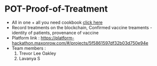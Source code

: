 # POT-Proof-of-Treatment
- All in one + all you need cookbook [click here](https://github.com/maxonrow/maxathon) 
- Record treatments on the blockchain, Confirmed vaccine treaments - identity of patients, provenance of vaccine
- Platform link : https://platform-hackathon.maxonrow.com/#/projects/5f5861597df32b03d750e94e
- Team members : 
  1) Trevor Lee Oakley 
  2) Lavanya S
